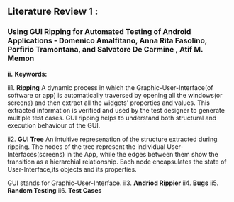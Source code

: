 ## Literature Review 1 :
### Using GUI Ripping for Automated Testing of Android Applications - Domenico Amalfitano, Anna Rita Fasolino, Porfirio Tramontana, and Salvatore De Carmine , Atif M. Memon

**ii.** **Keywords:**

ii1. **Ripping**
A dynamic process in which the Graphic-User-Interface(of software or app) is automatically traversed by opening all the windows(or screens) and then extract all the widgets' properties and values. This extracted information is verified and used by the test designer to generate multiple test cases. GUI ripping helps to understand both structural and execution behaviour of the GUI. 

ii2. **GUI Tree**
An intuitive represenation of the structure extracted during ripping. The nodes of the tree represent the individual User-Interfaces(screens) in the App, while the edges between them show the transition as a hierarchial relationship. Each node encapsulates the state of User-Interface,its objects and its properties.


GUI stands for Graphic-User-Interface.
ii3. **Andriod Rippier**
ii4. **Bugs**
ii5. **Random Testing**
ii6. **Test Cases**

